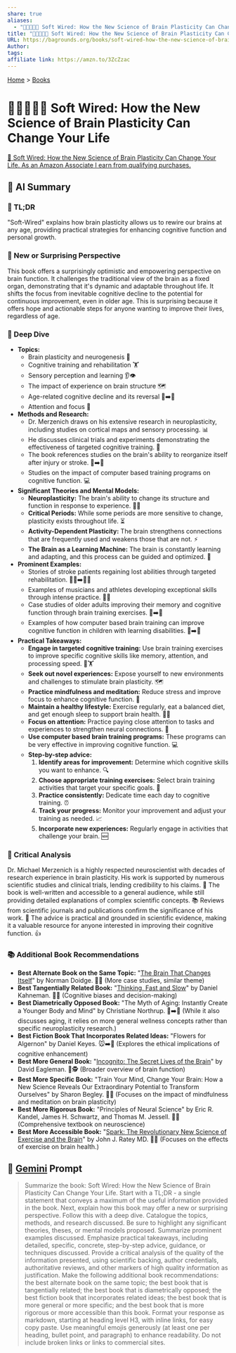 ```yaml
---
share: true
aliases:
  - "🧠🔄💡🌱✨ Soft Wired: How the New Science of Brain Plasticity Can Change Your Life"
title: "🧠🔄💡🌱✨ Soft Wired: How the New Science of Brain Plasticity Can Change Your Life"
URL: https://bagrounds.org/books/soft-wired-how-the-new-science-of-brain-plasticity-can-change-your-life
Author: 
tags: 
affiliate link: https://amzn.to/3ZcZzac
---
```

[Home](../index.md) > [Books](./index.md)  
# 🧠🔄💡🌱✨ Soft Wired: How the New Science of Brain Plasticity Can Change Your Life  
[🛒 Soft Wired: How the New Science of Brain Plasticity Can Change Your Life. As an Amazon Associate I earn from qualifying purchases.](https://amzn.to/3ZcZzac)  
  
## 🤖 AI Summary  
### 🧠 TL;DR  
"Soft-Wired" explains how brain plasticity allows us to rewire our brains at any age, providing practical strategies for enhancing cognitive function and personal growth.  
  
### 🤯 New or Surprising Perspective  
This book offers a surprisingly optimistic and empowering perspective on brain function. It challenges the traditional view of the brain as a fixed organ, demonstrating that it's dynamic and adaptable throughout life. It shifts the focus from inevitable cognitive decline to the potential for continuous improvement, even in older age. This is surprising because it offers hope and actionable steps for anyone wanting to improve their lives, regardless of age.  
  
### 🔬 Deep Dive  
* **Topics:**  
    * Brain plasticity and neurogenesis 🧬  
    * Cognitive training and rehabilitation 🏋️  
    * Sensory perception and learning 👂👁️  
    * The impact of experience on brain structure 🗺️  
    * Age-related cognitive decline and its reversal 👵➡️👶  
    * Attention and focus 🎯  
* **Methods and Research:**  
    * Dr. Merzenich draws on his extensive research in neuroplasticity, including studies on cortical maps and sensory processing. 📊  
    * He discusses clinical trials and experiments demonstrating the effectiveness of targeted cognitive training. 🧪  
    * The book references studies on the brain's ability to reorganize itself after injury or stroke. 🤕➡️🧠  
    * Studies on the impact of computer based training programs on cognitive function. 💻  
* **Significant Theories and Mental Models:**  
    * **Neuroplasticity:** The brain's ability to change its structure and function in response to experience. 🧠🔄  
    * **Critical Periods:** While some periods are more sensitive to change, plasticity exists throughout life. ⏳  
    * **Activity-Dependent Plasticity:** The brain strengthens connections that are frequently used and weakens those that are not. ⚡  
    * **The Brain as a Learning Machine:** The brain is constantly learning and adapting, and this process can be guided and optimized. 🤖  
* **Prominent Examples:**  
    * Stories of stroke patients regaining lost abilities through targeted rehabilitation. 🚶‍♂️➡️🏃‍♀️  
    * Examples of musicians and athletes developing exceptional skills through intense practice. 🎻🏀  
    * Case studies of older adults improving their memory and cognitive function through brain training exercises. 👴➡️🧠  
    * Examples of how computer based brain training can improve cognitive function in children with learning disabilities. 🧒➡️🧠  
* **Practical Takeaways:**  
    * **Engage in targeted cognitive training:** Use brain training exercises to improve specific cognitive skills like memory, attention, and processing speed. 🧠🏋️  
    * **Seek out novel experiences:** Expose yourself to new environments and challenges to stimulate brain plasticity. 🗺️  
    * **Practice mindfulness and meditation:** Reduce stress and improve focus to enhance cognitive function. 🧘  
    * **Maintain a healthy lifestyle:** Exercise regularly, eat a balanced diet, and get enough sleep to support brain health. 🥗😴  
    * **Focus on attention:** Practice paying close attention to tasks and experiences to strengthen neural connections. 🎯  
    * **Use computer based brain training programs:** These programs can be very effective in improving cognitive function. 💻  
    * **Step-by-step advice:**  
        1.  **Identify areas for improvement:** Determine which cognitive skills you want to enhance. 🔍  
        2.  **Choose appropriate training exercises:** Select brain training activities that target your specific goals. 🎯  
        3.  **Practice consistently:** Dedicate time each day to cognitive training. ⏰  
        4.  **Track your progress:** Monitor your improvement and adjust your training as needed. 📈  
        5.  **Incorporate new experiences:** Regularly engage in activities that challenge your brain. 🆕  
  
### 🧐 Critical Analysis  
Dr. Michael Merzenich is a highly respected neuroscientist with decades of research experience in brain plasticity. His work is supported by numerous scientific studies and clinical trials, lending credibility to his claims. 🔬 The book is well-written and accessible to a general audience, while still providing detailed explanations of complex scientific concepts. 📚 Reviews from scientific journals and publications confirm the significance of his work. 📝 The advice is practical and grounded in scientific evidence, making it a valuable resource for anyone interested in improving their cognitive function. 👍  
  
### 📚 Additional Book Recommendations  
* **Best Alternate Book on the Same Topic:** "[The Brain That Changes Itself](./the-brain-that-changes-itself.md)" by Norman Doidge. 🧠🔄 (More case studies, similar theme)  
* **Best Tangentially Related Book:** "[Thinking, Fast and Slow](./thinking-fast-and-slow.md)" by Daniel Kahneman. 🧠💭 (Cognitive biases and decision-making)  
* **Best Diametrically Opposed Book:** "The Myth of Aging: Instantly Create a Younger Body and Mind" by Christiane Northrup. 👵➡️👶 (While it also discusses aging, it relies on more general wellness concepts rather than specific neuroplasticity research.)  
* **Best Fiction Book That Incorporates Related Ideas:** "Flowers for Algernon" by Daniel Keyes. 🐭➡️🧠 (Explores the ethical implications of cognitive enhancement)  
* **Best More General Book:** "[Incognito: The Secret Lives of the Brain](./incognito.md)" by David Eagleman. 🧠🕵️ (Broader overview of brain function)  
* **Best More Specific Book:** "Train Your Mind, Change Your Brain: How a New Science Reveals Our Extraordinary Potential to Transform Ourselves" by Sharon Begley. 🧠🧘 (Focuses on the impact of mindfulness and meditation on brain plasticity)  
* **Best More Rigorous Book:** "Principles of Neural Science" by Eric R. Kandel, James H. Schwartz, and Thomas M. Jessell. 🧠🔬 (Comprehensive textbook on neuroscience)  
* **Best More Accessible Book:** "[Spark: The Revolutionary New Science of Exercise and the Brain](./spark-the-revolutionary-new-science-of-exercise-and-the-brain.md)" by John J. Ratey MD. 🏃🧠 (Focuses on the effects of exercise on brain health.)  
  
## 💬 [Gemini](https://gemini.google.com) Prompt  
> Summarize the book: Soft Wired: How the New Science of Brain Plasticity Can Change Your Life. Start with a TL;DR - a single statement that conveys a maximum of the useful information provided in the book. Next, explain how this book may offer a new or surprising perspective. Follow this with a deep dive. Catalogue the topics, methods, and research discussed. Be sure to highlight any significant theories, theses, or mental models proposed. Summarize prominent examples discussed. Emphasize practical takeaways, including detailed, specific, concrete, step-by-step advice, guidance, or techniques discussed. Provide a critical analysis of the quality of the information presented, using scientific backing, author credentials, authoritative reviews, and other markers of high quality information as justification. Make the following additional book recommendations: the best alternate book on the same topic; the best book that is tangentially related; the best book that is diametrically opposed; the best fiction book that incorporates related ideas; the best book that is more general or more specific; and the best book that is more rigorous or more accessible than this book. Format your response as markdown, starting at heading level H3, with inline links, for easy copy paste. Use meaningful emojis generously (at least one per heading, bullet point, and paragraph) to enhance readability. Do not include broken links or links to commercial sites.